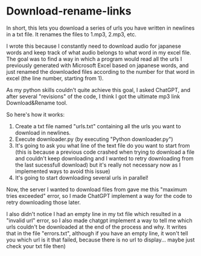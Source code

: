 # Download-rename-links
In short, this lets you download a series of urls you have written in newlines in a txt file. It renames the files to 1.mp3, 2.mp3, etc.

I wrote this because I constantly need to download audio for japanese words and keep track of what audio belongs to what word in my excel file.
The goal was to find a way in which a program would read all the urls I previously generated with Microsoft Excel based on japanese words, and just renamed the downloaded files according to the number for that word in excel (the line number, starting from 1).

As my python skills couldn't quite achieve this goal, I asked ChatGPT, and after several "revisions" of the code, I think I got the ultimate mp3 link Download&Rename tool.

So here's how it works:

  1. Create a txt file named "urls.txt" containing all the urls you want to download in newlines.
  2. Execute downloader.py (by executing "Python downloader.py")
  3. It's going to ask you what line of the text file do you want to start from (this is because a previous code crashed when trying to download a file and couldn't keep downloading and I wanted to retry downloading from the last sucessfull download) but it's really not necessary now as I implemented ways to avoid this issue)
  4. It's going to start downloading several urls in parallel!

Now, the server I wanted to download files from gave me this "maximum tries exceeded" error, so I made ChatGPT implement a way for the code to retry downloading those later. 

I also didn't notice I had an empty line in my txt file which resulted in a "invalid url" error, so I also made chatgpt implement a way to tell me which urls couldn't be downloaded at the end of the process and why. It writes that in the file "errors.txt", although if you have an empty line, it won't tell you which url is it that failed, because there is no url to display... maybe just check your txt file then)
